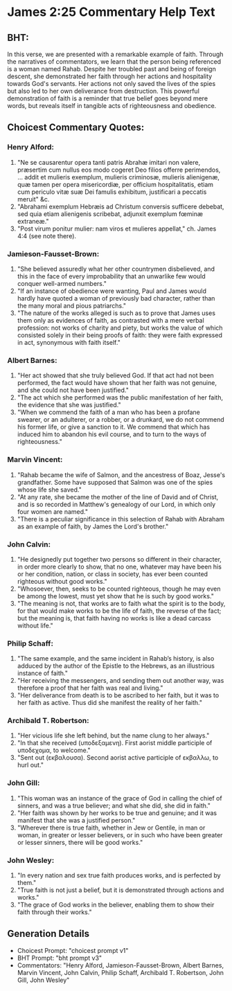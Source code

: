 # James 2:25 Commentary Help Text

## BHT:
In this verse, we are presented with a remarkable example of faith. Through the narratives of commentators, we learn that the person being referenced is a woman named Rahab. Despite her troubled past and being of foreign descent, she demonstrated her faith through her actions and hospitality towards God's servants. Her actions not only saved the lives of the spies but also led to her own deliverance from destruction. This powerful demonstration of faith is a reminder that true belief goes beyond mere words, but reveals itself in tangible acts of righteousness and obedience.

## Choicest Commentary Quotes:
### Henry Alford:
1. "Ne se causarentur opera tanti patris Abrahæ imitari non valere, præsertim cum nullus eos modo cogeret Deo filios offerre perimendos, … addit et mulieris exemplum, mulieris criminosæ, mulieris alienigenæ, quæ tamen per opera misericordiæ, per officium hospitalitatis, etiam cum periculo vitæ suæ Dei famulis exhibitum, justificari a peccatis meruit" &c.
2. "Abrahami exemplum Hebræis ad Christum conversis sufficere debebat, sed quia etiam alienigenis scribebat, adjunxit exemplum fœminæ extraneæ."
3. "Post virum ponitur mulier: nam viros et mulieres appellat," ch. James 4:4 (see note there).

### Jamieson-Fausset-Brown:
1. "She believed assuredly what her other countrymen disbelieved, and this in the face of every improbability that an unwarlike few would conquer well-armed numbers."
2. "If an instance of obedience were wanting, Paul and James would hardly have quoted a woman of previously bad character, rather than the many moral and pious patriarchs."
3. "The nature of the works alleged is such as to prove that James uses them only as evidences of faith, as contrasted with a mere verbal profession: not works of charity and piety, but works the value of which consisted solely in their being proofs of faith: they were faith expressed in act, synonymous with faith itself."

### Albert Barnes:
1. "Her act showed that she truly believed God. If that act had not been performed, the fact would have shown that her faith was not genuine, and she could not have been justified."
2. "The act which she performed was the public manifestation of her faith, the evidence that she was justified."
3. "When we commend the faith of a man who has been a profane swearer, or an adulterer, or a robber, or a drunkard, we do not commend his former life, or give a sanction to it. We commend that which has induced him to abandon his evil course, and to turn to the ways of righteousness."

### Marvin Vincent:
1. "Rahab became the wife of Salmon, and the ancestress of Boaz, Jesse's grandfather. Some have supposed that Salmon was one of the spies whose life she saved."
2. "At any rate, she became the mother of the line of David and of Christ, and is so recorded in Matthew's genealogy of our Lord, in which only four women are named."
3. "There is a peculiar significance in this selection of Rahab with Abraham as an example of faith, by James the Lord's brother."

### John Calvin:
1. "He designedly put together two persons so different in their character, in order more clearly to show, that no one, whatever may have been his or her condition, nation, or class in society, has ever been counted righteous without good works."
2. "Whosoever, then, seeks to be counted righteous, though he may even be among the lowest, must yet show that he is such by good works."
3. "The meaning is not, that works are to faith what the spirit is to the body, for that would make works to be the life of faith, the reverse of the fact; but the meaning is, that faith having no works is like a dead carcass without life."

### Philip Schaff:
1. "The same example, and the same incident in Rahab’s history, is also adduced by the author of the Epistle to the Hebrews, as an illustrious instance of faith."
2. "Her receiving the messengers, and sending them out another way, was therefore a proof that her faith was real and living."
3. "Her deliverance from death is to be ascribed to her faith, but it was to her faith as active. Thus did she manifest the reality of her faith."

### Archibald T. Robertson:
1. "Her vicious life she left behind, but the name clung to her always."
2. "In that she received (υποδεξαμενη). First aorist middle participle of υποδεχομα, to welcome."
3. "Sent out (εκβαλουσα). Second aorist active participle of εκβαλλω, to hurl out."

### John Gill:
1. "This woman was an instance of the grace of God in calling the chief of sinners, and was a true believer; and what she did, she did in faith." 
2. "Her faith was shown by her works to be true and genuine; and it was manifest that she was a justified person."
3. "Wherever there is true faith, whether in Jew or Gentile, in man or woman, in greater or lesser believers, or in such who have been greater or lesser sinners, there will be good works."

### John Wesley:
1. "In every nation and sex true faith produces works, and is perfected by them." 
2. "True faith is not just a belief, but it is demonstrated through actions and works." 
3. "The grace of God works in the believer, enabling them to show their faith through their works."


## Generation Details
- Choicest Prompt: "choicest prompt v1"
- BHT Prompt: "bht prompt v3"
- Commentators: "Henry Alford, Jamieson-Fausset-Brown, Albert Barnes, Marvin Vincent, John Calvin, Philip Schaff, Archibald T. Robertson, John Gill, John Wesley"
